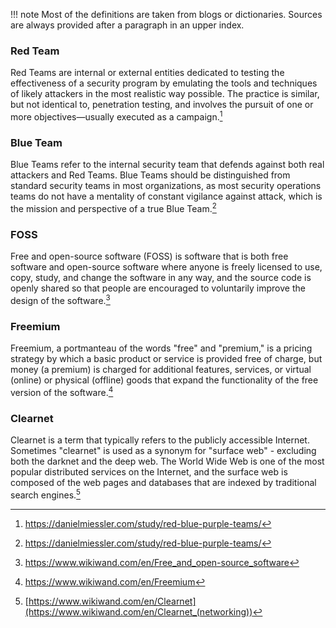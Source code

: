 !!! note
    Most of the definitions are taken from blogs or dictionaries. Sources are always provided after a paragraph in an upper index.  

### Red Team

Red Teams are internal or external entities dedicated to testing the effectiveness of a security program by emulating the tools and techniques of likely attackers in the most realistic way possible. The practice is similar, but not identical to, penetration testing, and involves the pursuit of one or more objectives—usually executed as a campaign.[^1]

### Blue Team

Blue Teams refer to the internal security team that defends against both real attackers and Red Teams. Blue Teams should be distinguished from standard security teams in most organizations, as most security operations teams do not have a mentality of constant vigilance against attack, which is the mission and perspective of a true Blue Team.[^1]

### FOSS

Free and open-source software (FOSS) is software that is both free software and open-source software where anyone is freely licensed to use, copy, study, and change the software in any way, and the source code is openly shared so that people are encouraged to voluntarily improve the design of the software.[^2]

### Freemium

Freemium, a portmanteau of the words "free" and "premium," is a pricing strategy by which a basic product or service is provided free of charge, but money (a premium) is charged for additional features, services, or virtual (online) or physical (offline) goods that expand the functionality of the free version of the software.[^3]

### Clearnet

Clearnet is a term that typically refers to the publicly accessible Internet. Sometimes "clearnet" is used as a synonym for "surface web" - excluding both the darknet and the deep web. The World Wide Web is one of the most popular distributed services on the Internet, and the surface web is composed of the web pages and databases that are indexed by traditional search engines.[^4]


[^1]: https://danielmiessler.com/study/red-blue-purple-teams/
[^2]: https://www.wikiwand.com/en/Free_and_open-source_software
[^3]: https://www.wikiwand.com/en/Freemium
[^4]: [https://www.wikiwand.com/en/Clearnet](https://www.wikiwand.com/en/Clearnet_(networking))